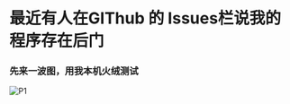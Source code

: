 # 最近有人在GIThub 的 Issues栏说我的程序存在后门

### 先来一波图，用我本机火绒测试

![P1](https://github.com/B1eed/Veronica-framework/blob/master/%E5%AE%89%E5%85%A8%E9%97%AE%E9%A2%98/1.png?raw=true "说明")
